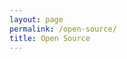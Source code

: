 ```yaml
---
layout: page
permalink: /open-source/
title: Open Source
---
```

<div class="github-widget" data-user="vardius" data-options='{"sortBy":"stargazers_count"}'></div>
<script src="https://raw.githubusercontent.com/jawj/github-widget/master/github-widget.min.js"></script>

